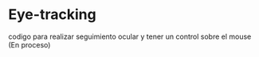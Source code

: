 # Eye-tracking
codigo para realizar seguimiento ocular y tener un control sobre el mouse
(En proceso)
